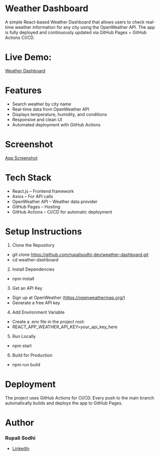 # Weather Dashboard

A simple React-based Weather Dashboard that allows users to check real-time weather information for any city using the OpenWeather API.
The app is fully deployed and continuously updated via GitHub Pages + GitHub Actions CI/CD.

# Live Demo: 
[Weather Dashboard](https://rupalisodhi-dev.github.io/weather-dashboard/)

# Features

- Search weather by city name
- Real-time data from OpenWeather API
- Displays temperature, humidity, and conditions 
- Responsive and clean UI
- Automated deployment with GitHub Actions

# Screenshot
[App Screenshot](./screenshot.png)

# Tech Stack

- React.js – Frontend framework
- Axios – For API calls
- OpenWeather API – Weather data provider
- GitHub Pages – Hosting
- GitHub Actions – CI/CD for automatic deployment

# Setup Instructions
1. Clone the Repository
- git clone https://github.com/rupalisodhi-dev/weather-dashboard.git
- cd weather-dashboard

2. Install Dependencies
- npm install

3. Get an API Key
- Sign up at OpenWeather (https://openweathermap.org/)
- Generate a free API key

4. Add Environment Variable
- Create a .env file in the project root:
- REACT_APP_WEATHER_API_KEY=your_api_key_here

5. Run Locally
- npm start

6. Build for Production
- npm run build

# Deployment

The project uses GitHub Actions for CI/CD.
Every push to the main branch automatically builds and deploys the app to GitHub Pages.

# Author
### Rupali Sodhi
- [LinkedIn](https://www.linkedin.com/in/rupali-sodhi/)
